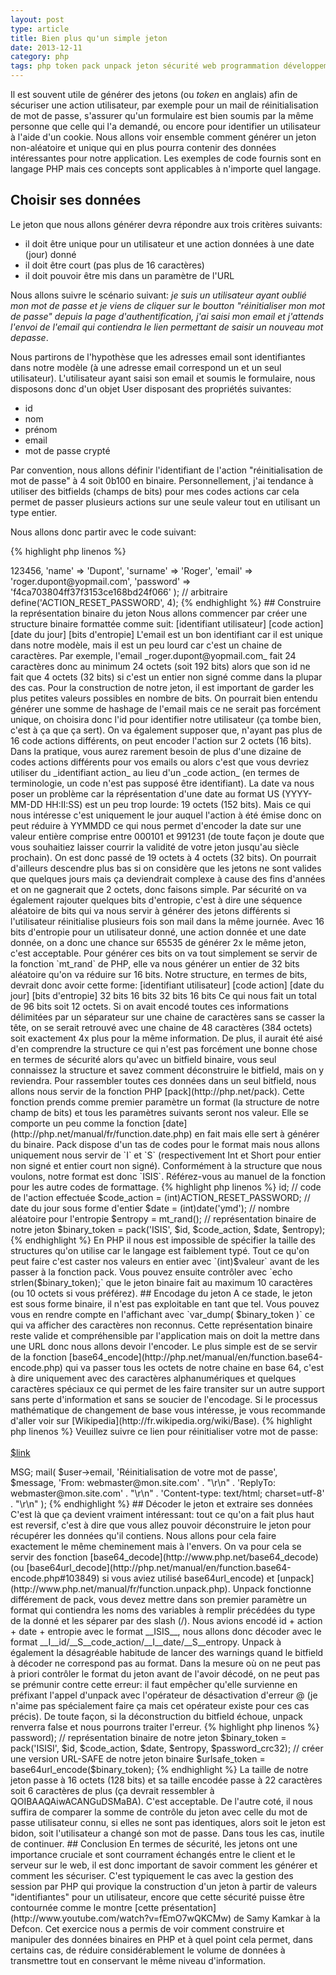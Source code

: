 ```yaml
---
layout: post
type: article
title: Bien plus qu'un simple jeton
date: 2013-12-11
category: php
tags: php token pack unpack jeton sécurité web programmation développement
---
```


Il est souvent utile de générer des jetons (ou _token_ en anglais) afin de sécuriser une action utilisateur, par exemple pour un mail de réinitialisation de mot de passe, s'assurer qu'un formulaire est bien soumis par la même personne que celle qui l'a demandé, ou encore pour identifier un utilisateur à l'aide d'un cookie. Nous allons voir ensemble comment générer un jeton non-aléatoire et unique qui en plus pourra contenir des données intéressantes pour notre application. Les exemples de code fournis sont en langage PHP mais ces concepts sont applicables à n'importe quel langage.

## Choisir ses données

Le jeton que nous allons générer devra répondre aux trois critères suivants:

+ il doit être unique pour un utilisateur et une action données à une date (jour) donné
+ il doit être court (pas plus de 16 caractères)
+ il doit pouvoir être mis dans un paramètre de l'URL

Nous allons suivre le scénario suivant: _je suis un utilisateur ayant oublié mon mot de passe et je viens de cliquer sur le boutton "réinitialiser mon mot de passe" depuis la page d'authentification, j'ai saisi mon email et j'attends l'envoi de l'email qui contiendra le lien permettant de saisir un nouveau mot depasse_.

Nous partirons de l'hypothèse que les adresses email sont identifiantes dans notre modèle (à une adresse email correspond un et un seul utilisateur). L'utilisateur ayant saisi son email et soumis le formulaire, nous disposons donc d'un objet User disposant des propriétés suivantes:

+ id
+ nom
+ prénom
+ email
+ mot de passe crypté

Par convention, nous allons définir l'identifiant de l'action "réinitialisation de mot de passe" à 4 soit 0b100 en binaire. Personnellement, j'ai tendance à utiliser des bitfields (champs de bits) pour mes codes actions car cela permet de passer plusieurs actions sur une seule valeur tout en utilisant un type entier.

Nous allons donc partir avec le code suivant:

{% highlight php linenos %}
<?php

// nous vient d'une requête en base par exemple
$user = (object)array(
    'id'       => 123456,
    'name'     => 'Dupont',
    'surname'  => 'Roger',
    'email'    => 'roger.dupont@yopmail.com',
    'password' => 'f4ca703804ff37f3153ce168bd24f066'
);

// arbitraire
define('ACTION_RESET_PASSWORD', 4);
{% endhighlight %}

## Construire la représentation binaire du jeton

Nous allons commencer par créer une structure binaire formattée comme suit:

    [identifiant utilisateur] [code action] [date du jour] [bits d'entropie]

L'email est un bon identifiant car il est unique dans notre modèle, mais il est un peu lourd car c'est un chaine de caractères. Par exemple, l'email _roger.dupont@yopmail.com_ fait 24 caractères donc au minimum 24 octets (soit 192 bits) alors que son id ne fait que 4 octets (32 bits) si c'est un entier non signé comme dans la plupar des cas. Pour la construction de notre jeton, il est important de garder les plus petites valeurs possibles en nombre de bits. On pourrait bien entendu générer une somme de hashage de l'email mais ce ne serait pas forcément unique, on choisira donc l'id pour identifier notre utilisateur (ça tombe bien, c'est à ça que ça sert).

On va également supposer que, n'ayant pas plus de 16 code actions différents, on peut encoder l'action sur 2 octets (16 bits). Dans la pratique, vous aurez rarement besoin de plus d'une dizaine de codes actions différents pour vos emails ou alors c'est que vous devriez utiliser du _identifiant action_ au lieu d'un _code action_ (en termes de terminologie, un code n'est pas supposé être identifiant).

La date va nous poser un problème car la réprésentation d'une date au format US (YYYY-MM-DD HH:II:SS) est un peu trop lourde: 19 octets (152 bits). Mais ce qui nous intéresse c'est uniquement le jour auquel l'action à été émise donc on peut réduire à YYMMDD ce qui nous permet d'encoder la date sur une valeur entière comprise entre 000101 et 991231 (de toute façon je doute que vous souhaitiez laisser courrir la validité de votre jeton jusqu'au siècle prochain). On est donc passé de 19 octets à 4 octets (32 bits). On pourrait d'ailleurs descendre plus bas si on considère que les jetons ne sont valides que quelques jours mais ça deviendrait complexe à cause des fins d'années et on ne gagnerait que 2 octets, donc faisons simple.

Par sécurité on va également rajouter quelques bits d'entropie, c'est à dire une séquence aléatoire de bits qui va nous servir à générer des jetons différents si l'utilisateur réinitialise plusieurs fois son mail dans la même journée. Avec 16 bits d'entropie pour un utilisateur donné, une action donnée et une date donnée, on a donc une chance sur 65535 de générer 2x le même jeton, c'est acceptable. Pour générer ces bits on va tout simplement se servir de la fonction `mt_rand` de PHP, elle va nous générer un entier de 32 bits aléatoire qu'on va réduire sur 16 bits.

Notre structure, en termes de bits, devrait donc avoir cette forme:

    [identifiant utilisateur] [code action] [date du jour] [bits d'entropie]
             32 bits             16 bits        32 bits         16 bits

Ce qui nous fait un total de 96 bits soit 12 octets. Si on avait encodé toutes ces informations délimitées par un séparateur sur une chaine de caractères sans se casser la tête, on se serait retrouvé avec une chaine de 48 caractères (384 octets) soit exactement 4x plus pour la même information. De plus, il aurait été aisé d'en comprendre la structure ce qui n'est pas forcément une bonne chose en termes de sécurité alors qu'avec un bitfield binaire, vous seul connaissez la structure et savez comment déconstruire le bitfield, mais on y reviendra.

Pour rassembler toutes ces données dans un seul bitfield, nous allons nous servir de la fonction PHP [pack](http://php.net/pack). Cette fonction prends comme premier paramètre un format (la structure de notre champ de bits) et tous les paramètres suivants seront nos valeur. Elle se comporte un peu comme la fonction [date](http://php.net/manual/fr/function.date.php) en fait mais elle sert à générer du binaire.

Pack dispose d'un tas de codes pour le format mais nous allons uniquement nous servir de `I` et `S` (respectivement Int et Short pour entier non signé et entier court non signé). Conformément à la structure que nous voulons, notre format est donc `ISIS`. Référez-vous au manuel de la fonction pour les autre codes de formattage.

{% highlight php linenos %}
<?php

// en reprennant l'exemple précédent

// identifiant de l'utilisateur sous forme d'entier
$id = (int)$user->id;

// code de l'action effectuée
$code_action = (int)ACTION_RESET_PASSWORD;

// date du jour sous forme d'entier
$date = (int)date('ymd');

// nombre aléatoire pour l'entropie
$entropy = mt_rand();

// représentation binaire de notre jeton
$binary_token = pack('ISIS', $id, $code_action, $date, $entropy);
{% endhighlight %}

En PHP il nous est impossible de spécifier la taille des structures qu'on utilise car le langage est faiblement typé. Tout ce qu'on peut faire c'est caster nos valeurs en entier avec `(int)$valeur` avant de les passer à la fonction pack. Vous pouvez ensuite contrôler avec `echo strlen($binary_token);` que le jeton binaire fait au maximum 10 caractères (ou 10 octets si vous préférez).

## Encodage du jeton

A ce stade, le jeton est sous forme binaire, il n'est pas exploitable en tant que tel. Vous pouvez vous en rendre compte en l'affichant avec `var_dump( $binary_token )` ce qui va afficher des caractères non reconnus. Cette représentation binaire reste valide et compréhensible par l'application mais on doit la mettre dans une URL donc nous allons devoir l'encoder.

Le plus simple est de se servir de la fonction [base64_encode](http://php.net/manual/en/function.base64-encode.php) qui va passer tous les octets de notre chaine en base 64, c'est à dire uniquement avec des caractères alphanumériques et quelques caractères spéciaux ce qui permet de les faire transiter sur un autre support sans perte d'information et sans se soucier de l'encodage. Si le processus mathématique de changement de base vous intéresse, je vous recommande d'aller voir sur [Wikipedia](http://fr.wikipedia.org/wiki/Base).

{% highlight php linenos %}
<?php

// représentation alphanumérique de notre jeton
$token = base64_encode(binary_token);
{% endhighlight %}

Evidement, on passe les "caractères" de notre jeton d'une base 256 (un octet) à 64, il faut s'attendre à ce que la chaine produite par la fonction base64_encode soit plus longue que la représentation binaire de départ. On peut donc à nouveau vérifier la longueur du jeton avec `echo strlen($token);` pour constater cette fois que le jeton fait toujours 16 caractères. Ma foi, il n'a pas trop grossi.

L'un des problèmes de la fonction base64_encode c'est qu'elle génère des chaines contenant les caractères `+/=` qui vont nous gêner dans l'URL. Vous pouvez choisir d'encoder ces caractères avec [url_encode](http://www.php.net/urlencode) ou les remplacer par des caractères "inoffensifs" pour l'URL à l'aide des fonctions suivantes:

{% highlight php linenos %}
<?php

// voir: http://php.net/manual/en/function.base64-encode.php#103849

function base64url_encode($data) { 
  return rtrim(strtr(base64_encode($data), '+/', '-_'), '='); 
} 

function base64url_decode($data) { 
  return base64_decode(str_pad(strtr($data, '-_', '+/'), strlen($data) % 4, '=', STR_PAD_RIGHT)); 
}

// créer une version URL-SAFE de notre jeton binaire
$urlsafe_token = base64url_encode($binary_token);
{% endhighlight %}

__Note:__ si vous choisissez d'encoder avec base64url\_encode vous devrez bien sûr décoder avec base64url\_decode de l'autre coté.

A l'issue de cette procédure, vous vous retrouvez avec un token qui devrait reseembler à ça: `QOIBAAQAigACAB0i`, c'est plutôt court malgré toutes les informations qu'il renferme non ? Il ne vous reste qu'a mettre ce jeton dans le lien que vous enverrez par mail à votre utilisateur, par exemple:

{% highlight php linenos %}
<?php

// en reprennant l'exemple précédent

// lien vers la page de réinitialisation du mot de passe
$link = "http://mon.site.com/auth/reset?t=" . $urlsafe_token;

// en reprennant les exemples précédents
$message = <<< MSG
<p>
    Veuillez suivre ce lien pour réinitialiser votre mot de passe:<br />
    <br />
    <a href="$link">$link</a>
</p>
MSG;

mail(
    $user->email,
    'Réinitialisation de votre mot de passe',
    $message,
    'From: webmaster@mon.site.com' . "\r\n" .
    'ReplyTo: webmaster@mon.site.com' . "\r\n" .
    'Content-type: text/html; charset=utf-8' . "\r\n"
);
{% endhighlight %}

## Décoder le jeton et extraire ses données

C'est là que ça devient vraiment intéressant: tout ce qu'on a fait plus haut est reversif, c'est à dire que vous allez pouvoir déconstruire le jeton pour récupérer les données qu'il contiens. Nous allons pour cela faire exactement le même cheminement mais à l'envers. On va pour cela se servir des fonction [base64_decode](http://www.php.net/base64_decode) (ou [base64url_decode](http://php.net/manual/en/function.base64-encode.php#103849) si vous aviez utilisé base64url_encode) et [unpack](http://www.php.net/manual/fr/function.unpack.php).

Unpack fonctionne différement de pack, vous devez mettre dans son premier paramètre un format qui contiendra les noms des variables à remplir précédées du type de la donné et les séparer par des slash (/). Nous avions encodé id + action + date + entropie avec le format __ISIS__, nous allons donc décoder avec le format __I__id/__S__code_action/__I__date/__S__entropy.

Unpack à également la désagréable habitude de lancer des warnings quand le bitfield à décoder ne correspond pas au format. Dans la mesure où on ne peut pas à priori contrôler le format du jeton avant de l'avoir décodé, on ne peut pas se prémunir contre cette erreur: il faut empêcher qu'elle survienne en préfixant l'appel d'unpack avec l'opérateur de désactivation d'erreur @ (je n'aime pas spécialement faire ça mais cet opérateur existe pour ces cas précis). De toute façon, si la déconstruction du bitfield échoue, unpack renverra false et nous pourrons traiter l'erreur.

{% highlight php linenos %}
<?php

// nous sommes sur la page /auth/reset

// récuppérer le jeton
$token = isset($_GET['t']) ? $_GET['t'] : null;

if (!$token) {
    // erreur: pas de jeton fourni
}

// retrouver la version binaire du jeton
$binary_token = base64_decode($token); // ou base64url_decode

if (!$binary_token) {
    // erreur: mal encodé
}

// extraire les informations du bitfield
$data = @unpack('Iid/Scode_action/Idate/Sentropy', $binary_token);

if (!$data) {
    // erreur: bitfield mal formé
}

// populer les variables correspondantes
$id          = $data['id'];
$code_action = $data['code_action'];
$date        = $data['date'];
$entropy     = $data['entropy'];
{% endhighlight %}

Plutôt sympa non ? Avec ces données à votre disposition vous pouvez maintenant faire toutes les vérifications que vous voulez et afficher à l'utilisateur un formulaire de réinitialisation du mot de passe.

## Augmenter la sécurité du jeton

La méthode démontrée ici est très pratique pour garantir l'unicité d'un jeton pour certains critères __mais cette unicité ne constitue pas pour autant une quelconque sécurité__. En effet, un pirate pourra facilement reconstruire un jeton parfaitement valide s'il arrive à comprendre de quelle façon il est construit et s'en servir pour duper votre application et se rendre par exemple propriétaire de comptes tiers.

Un moyen simple de sécuriser le jeton est d'y inclure une donnée que l'attaquant ne peut ni connaitre, ni calculer. On va pour cela se servir du mot de passe de l'utilisateur: on va tout simplement en calculer la somme de contrôle crc et l'ajouter au jeton (ce qui va modifier sa taille binaire de 4 octets).

{% highlight php linenos %}
<?php

// en reprennant les exemples précédents

// somme de contrôle du mot de passe utilisateur
$password_crc32 = crc32($user->password);

// représentation binaire de notre jeton 
$binary_token = pack('ISISI', $id, $code_action, $date, $entropy, $password_crc32);

// créer une version URL-SAFE de notre jeton binaire
$urlsafe_token = base64url_encode($binary_token);
{% endhighlight %}

La taille de notre jeton passe à 16 octets (128 bits) et sa taille encodée passe à 22 caractères soit 6 caractères de plus (ça devrait ressembler à QOIBAAQAiwACANGuDSMaBA). C'est acceptable.

De l'autre coté, il nous suffira de comparer la somme de contrôle du jeton avec celle du mot de passe utilisateur connu, si elles ne sont pas identiques, alors soit le jeton est bidon, soit l'utilisateur a changé son mot de passe. Dans tous les cas, inutile de continuer.

## Conclusion

En termes de sécurité, les jetons ont une importance cruciale et sont courrament échangés entre le client et le serveur sur le web, il est donc important de savoir comment les générer et comment les sécuriser. C'est typiquement le cas avec la gestion des session par PHP qui provique la construction d'un jeton à partir de valeurs "identifiantes" pour un utilisateur, encore que cette sécurité puisse être contournée comme le montre [cette présentation](http://www.youtube.com/watch?v=fEmO7wQKCMw) de Samy Kamkar à la Defcon.

Cet exercice nous a permis de voir comment construire et manipuler des données binaires en PHP et à quel point cela permet, dans certains cas, de réduire considérablement le volume de données à transmettre tout en conservant le même niveau d'information.
